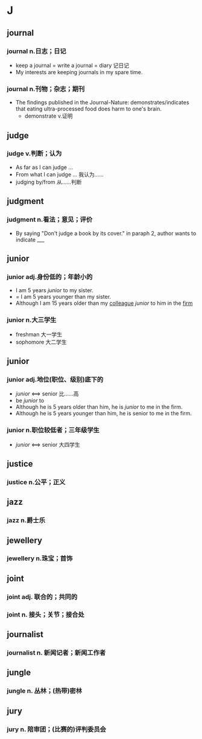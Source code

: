 # J

## journal

### journal n.日志；日记

- keep a journal = write a journal = diary 记日记
- My interests are keeping journals in my spare time.

### journal n.刊物；杂志；期刊

- The findings published in the Journal-Nature: demonstrates/indicates that eating ultra-processed food does harm to one's brain.
	- demonstrate v.证明

## judge

### judge v.判断；认为

- As far as I can judge ...
- From what I can judge ... 我认为……
- judging by/from 从……判断

## judgment

### judgment n.看法；意见；评价

- By saying "Don't judge a book by its cover." in paraph 2, author wants to indicate ___

## junior

### junior adj.身份低的；年龄小的

- I am 5 years *junior* to my sister.
- = I am 5 years younger than my sister.
- Although I am 15 years older than my [colleague](#colleague) *junior* to him in the [firm](#firm)

### junior n.大三学生

- freshman 大一学生
- sophomore 大二学生


## junior

### junior adj.地位(职位、级别)底下的

- *junior* <==> senior 比……高
- be *junior* to
- Although he is 5 years older than him, he is *junior* to me in the firm.
- Although he is 5 years younger than him, he is senior to me in the firm.

### junior n.职位较低者；三年级学生

- *junior* <==> senior 大四学生


## justice

### justice n.公平；正义

## jazz

### jazz n.爵士乐

## jewellery

### jewellery n.珠宝；首饰

## joint

### joint adj. 联合的；共同的

### joint n. 接头；关节；接合处

## journalist

### journalist n. 新闻记者；新闻工作者

## jungle

### jungle n. 丛林；(热带)密林

## jury

### jury n. 陪审团；(比赛的)评判委员会
